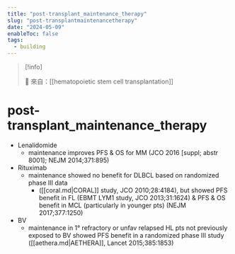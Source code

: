 ```yaml
---
title: "post-transplant_maintenance_therapy"
slug: "post-transplantmaintenancetherapy"
date: "2024-05-09"
enableToc: false
tags:
  - building
---
```


> [!info]
>
> 🌱 來自：[[hematopoietic stem cell transplantation]]

# post-transplant_maintenance_therapy

- Lenalidomide
  - maintenance improves PFS & OS for MM (JCO 2016 [suppl; abstr 8001]; NEJM 2014;371:895)
- Rituximab
  - maintenance showed no benefit for DLBCL based on randomized phase III data
    - ([[coral.md|CORAL]] study, JCO 2010;28:4184), but showed PFS benefit in FL (EBMT LYM1 study, JCO 2013;31:1624) & PFS & OS benefit in MCL (particularly in younger pts) (NEJM 2017;377:1250)
- BV
  - maintenance in 1° refractory or unfav relapsed HL pts not previously exposed to BV showed PFS benefit in a randomized phase III study ([[aethera.md|AETHERA]], Lancet 2015;385:1853)
